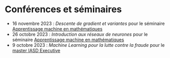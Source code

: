 # Conférences et séminaires

* 16 novembre 2023 : *Descente de gradient et variantes* pour le séminaire [Apprentissage machine en mathématiques](https://www.univ-st-etienne.fr/fr/icj/actualites-icj/actualites-2023-2024/apprentissage-machine-en-math.html)
* 26 octobre 2023 : *Introduction aux réseaux de neurones* pour le séminaire [Apprentissage machine en mathématiques](https://www.univ-st-etienne.fr/fr/icj/actualites-icj/actualites-2023-2024/apprentissage-machine-en-math.html)
* 9 octobre 2023 : *Machine Learning pour la lutte contre la fraude* pour le [master IASD Executive](https://executive-education.dauphine.psl.eu/formations/executive-master-diplome-universite/ia-science-donnees)

